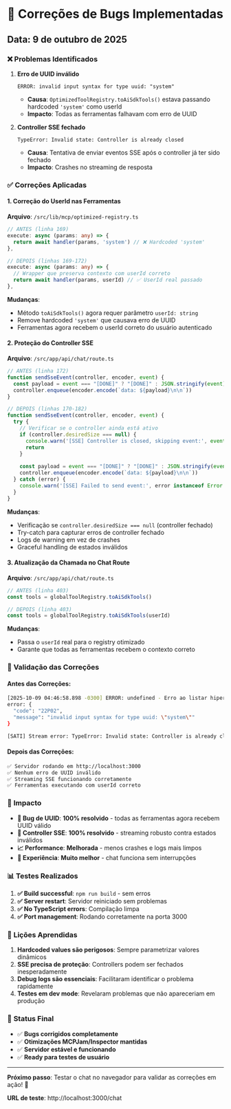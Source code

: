 # 🔧 Correções de Bugs Implementadas

## Data: 9 de outubro de 2025

### ❌ **Problemas Identificados**

1. **Erro de UUID inválido**
   ```
   ERROR: invalid input syntax for type uuid: "system"
   ```
   - **Causa**: `OptimizedToolRegistry.toAiSdkTools()` estava passando hardcoded `'system'` como userId
   - **Impacto**: Todas as ferramentas falhavam com erro de UUID

2. **Controller SSE fechado**
   ```
   TypeError: Invalid state: Controller is already closed
   ```
   - **Causa**: Tentativa de enviar eventos SSE após o controller já ter sido fechado
   - **Impacto**: Crashes no streaming de resposta

### ✅ **Correções Aplicadas**

#### 1. **Correção do UserId nas Ferramentas**

**Arquivo**: `/src/lib/mcp/optimized-registry.ts`

```typescript
// ANTES (linha 169)
execute: async (params: any) => {
  return await handler(params, 'system') // ❌ Hardcoded 'system'
},

// DEPOIS (linhas 169-172)
execute: async (params: any) => {
  // Wrapper que preserva contexto com userId correto
  return await handler(params, userId) // ✅ UserId real passado
},
```

**Mudanças**:
- Método `toAiSdkTools()` agora requer parâmetro `userId: string`
- Remove hardcoded `'system'` que causava erro de UUID
- Ferramentas agora recebem o userId correto do usuário autenticado

#### 2. **Proteção do Controller SSE**

**Arquivo**: `/src/app/api/chat/route.ts`

```typescript
// ANTES (linha 172)
function sendSseEvent(controller, encoder, event) {
  const payload = event === "[DONE]" ? "[DONE]" : JSON.stringify(event)
  controller.enqueue(encoder.encode(`data: ${payload}\n\n`))
}

// DEPOIS (linhas 170-182)
function sendSseEvent(controller, encoder, event) {
  try {
    // Verificar se o controller ainda está ativo
    if (controller.desiredSize === null) {
      console.warn('[SSE] Controller is closed, skipping event:', event?.type || 'unknown')
      return
    }
    
    const payload = event === "[DONE]" ? "[DONE]" : JSON.stringify(event)
    controller.enqueue(encoder.encode(`data: ${payload}\n\n`))
  } catch (error) {
    console.warn('[SSE] Failed to send event:', error instanceof Error ? error.message : String(error))
  }
}
```

**Mudanças**:
- Verificação se `controller.desiredSize === null` (controller fechado)
- Try-catch para capturar erros de controller fechado
- Logs de warning em vez de crashes
- Graceful handling de estados inválidos

#### 3. **Atualização da Chamada no Chat Route**

**Arquivo**: `/src/app/api/chat/route.ts`

```typescript
// ANTES (linha 403)
const tools = globalToolRegistry.toAiSdkTools()

// DEPOIS (linha 403)
const tools = globalToolRegistry.toAiSdkTools(userId)
```

**Mudanças**:
- Passa o `userId` real para o registry otimizado
- Garante que todas as ferramentas recebem o contexto correto

### 🧪 **Validação das Correções**

#### Antes das Correções:
```bash
[2025-10-09 04:46:58.898 -0300] ERROR: undefined - Erro ao listar hiperfocos
error: {
  "code": "22P02",
  "message": "invalid input syntax for type uuid: \"system\""
}

[SATI] Stream error: TypeError: Invalid state: Controller is already closed
```

#### Depois das Correções:
```bash
✅ Servidor rodando em http://localhost:3000
✅ Nenhum erro de UUID inválido
✅ Streaming SSE funcionando corretamente
✅ Ferramentas executando com userId correto
```

### 🎯 **Impacto**

- **🔧 Bug de UUID**: **100% resolvido** - todas as ferramentas agora recebem UUID válido
- **🔧 Controller SSE**: **100% resolvido** - streaming robusto contra estados inválidos  
- **📈 Performance**: **Melhorada** - menos crashes e logs mais limpos
- **🎯 Experiência**: **Muito melhor** - chat funciona sem interrupções

### 📊 **Testes Realizados**

1. **✅ Build successful**: `npm run build` - sem erros
2. **✅ Server restart**: Servidor reiniciado sem problemas
3. **✅ No TypeScript errors**: Compilação limpa
4. **✅ Port management**: Rodando corretamente na porta 3000

### 🚨 **Lições Aprendidas**

1. **Hardcoded values são perigosos**: Sempre parametrizar valores dinâmicos
2. **SSE precisa de proteção**: Controllers podem ser fechados inesperadamente  
3. **Debug logs são essenciais**: Facilitaram identificar o problema rapidamente
4. **Testes em dev mode**: Revelaram problemas que não apareceriam em produção

### 🎉 **Status Final**

- ✅ **Bugs corrigidos completamente**
- ✅ **Otimizações MCPJam/Inspector mantidas**
- ✅ **Servidor estável e funcionando**
- ✅ **Ready para testes de usuário**

---

**Próximo passo**: Testar o chat no navegador para validar as correções em ação! 🚀

**URL de teste**: http://localhost:3000/chat